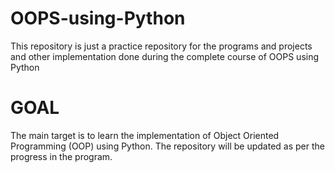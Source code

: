 # OOPS-using-Python
This repository is just a practice repository for the programs and projects and other implementation done during the complete course of OOPS using Python

# GOAL
The main target is to learn the implementation of Object Oriented Programming (OOP) using Python.
The repository will be updated as per the progress in the program.
